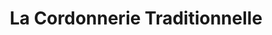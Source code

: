 ---
title: "La Cordonnerie Traditionnelle"
url: /vienne/la-cordonnerie-traditionnelle/
shop: chaussures
---
